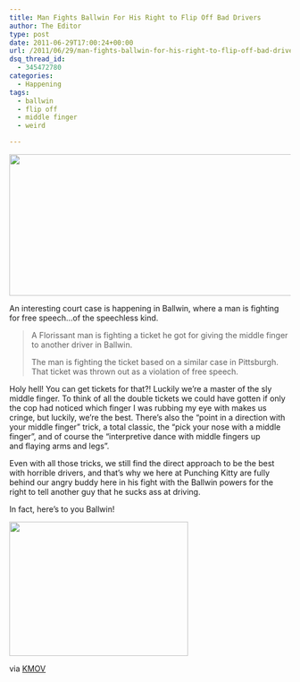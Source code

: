 ```yaml
---
title: Man Fights Ballwin For His Right to Flip Off Bad Drivers
author: The Editor
type: post
date: 2011-06-29T17:00:24+00:00
url: /2011/06/29/man-fights-ballwin-for-his-right-to-flip-off-bad-drivers/
dsq_thread_id:
  - 345472780
categories:
  - Happening
tags:
  - ballwin
  - flip off
  - middle finger
  - weird

---
```

[<img class="aligncenter size-full wp-image-10199" title="road_rage" src="http://media.punchingkitty.com/wordpress/2011/06/road_rage.jpeg" alt="" width="600" height="253" />][1]

An interesting court case is happening in Ballwin, where a man is fighting for free speech&#8230;of the speechless kind.

> A Florissant man is fighting a ticket he got for giving the middle finger to another driver in Ballwin.
> 
> The man is fighting the ticket based on a similar case in Pittsburgh. That ticket was thrown out as a violation of free speech.

Holy hell! You can get tickets for that?! Luckily we&#8217;re a master of the sly middle finger. To think of all the double tickets we could have gotten if only the cop had noticed which finger I was rubbing my eye with makes us cringe, but luckily, we&#8217;re the best. There&#8217;s also the &#8220;point in a direction with your middle finger&#8221; trick, a total classic, the &#8220;pick your nose with a middle finger&#8221;, and of course the &#8220;interpretive dance with middle fingers up and flaying arms and legs&#8221;.

Even with all those tricks, we still find the direct approach to be the best with horrible drivers, and that&#8217;s why we here at Punching Kitty are fully behind our angry buddy here in his fight with the Ballwin powers for the right to tell another guy that he sucks ass at driving.

In fact, here&#8217;s to you Ballwin!

[<img class="aligncenter size-full wp-image-10201" title="craig-tucker" src="http://media.punchingkitty.com/wordpress/2011/06/craig-tucker.jpeg" alt="" width="320" height="240" />][2]

via <a href="http://www.kmov.com/news/local/Man-fights-ticket-for-giving-middle-finger-in-Ballwin-124645049.html" target="_blank">KMOV</a>

 [1]: http://media.punchingkitty.com/wordpress/2011/06/road_rage.jpeg
 [2]: http://media.punchingkitty.com/wordpress/2011/06/craig-tucker.jpeg